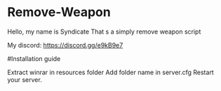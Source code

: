 # Remove-Weapon

Hello, my name is Syndicate That s a simply remove weapon script

My discord: https://discord.gg/e9kB9e7

#Installation guide

Extract winrar in resources folder
Add folder name in server.cfg
Restart your server.
